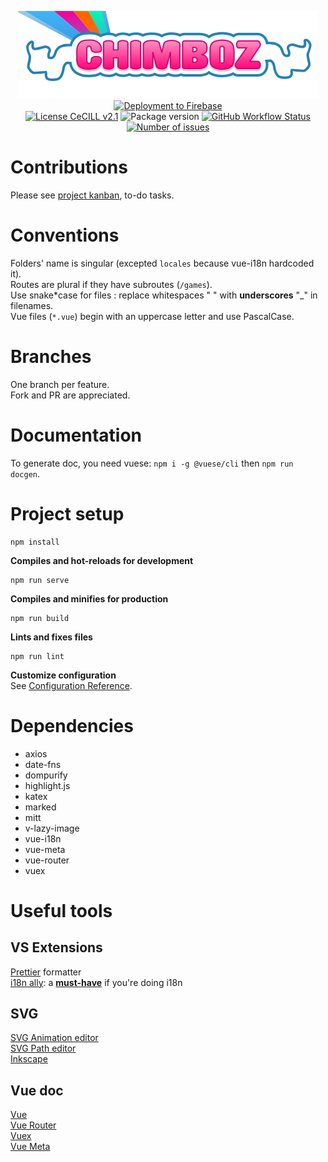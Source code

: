 <p align="center">
  <a href="https://chimboz.fr"><img alt="Chimboz" src="src/asset/img/logo.svg" /></a><br>
  <a href="https://chzretro-front.web.app"><img alt="Deployment to Firebase" src="https://img.shields.io/github/workflow/status/tigriz/chzretro-front/Deploy%20to%20Firebase%20Hosting%20on%20merge?label=preview&logo=firebase"></a><br>
  <a href="http://www.cecill.info/licences/Licence_CeCILL_V2.1-en.html" target="_blank"><img alt="License CeCILL v2.1" src="https://img.shields.io/badge/license-CeCILL%20v2.1-informational" /></a>
  <img alt="Package version" src="https://img.shields.io/github/package-json/v/tigriz/chzretro-front" />
  <a href="https://github.com/Tigriz/chzretro-front/actions/workflows/codeql-analysis.yml"><img alt="GitHub Workflow Status" src="https://img.shields.io/github/workflow/status/tigriz/chzretro-front/CodeQL?label=quality"></a>
  <a href="https://github.com/Tigriz/chzretro-front/issues"><img alt="Number of issues" src="https://img.shields.io/github/issues/Tigriz/chzretro-front" /></a>
</p>

# Contributions

Please see [project kanban](https://github.com/Tigriz/chzretro-front/projects/1), to-do tasks.

# Conventions

Folders' name is singular (excepted `locales` because vue-i18n hardcoded it).  
Routes are plural if they have subroutes (`/games`).  
Use snake*case for files : replace whitespaces " " with **underscores** "\_" in filenames.  
Vue files (`*.vue`) begin with an uppercase letter and use PascalCase.

# Branches

One branch per feature.  
Fork and PR are appreciated.

# Documentation

To generate doc, you need vuese: `npm i -g @vuese/cli` then `npm run docgen`.

# Project setup

```
npm install
```

**Compiles and hot-reloads for development**

```
npm run serve
```

**Compiles and minifies for production**

```
npm run build
```

**Lints and fixes files**

```
npm run lint
```

**Customize configuration**  
See [Configuration Reference](https://cli.vuejs.org/config/).

# Dependencies

- axios
- date-fns
- dompurify
- highlight.js
- katex
- marked
- mitt
- v-lazy-image
- vue-i18n
- vue-meta
- vue-router
- vuex

# Useful tools

## VS Extensions

[Prettier](https://marketplace.visualstudio.com/items?itemName=esbenp.prettier-vscode) formatter  
[i18n ally](https://marketplace.visualstudio.com/items?itemName=lokalise.i18n-ally): a **<ins>must-have</ins>** if you're doing i18n

## SVG

[SVG Animation editor](http://anigen.org/versions/0_8_1/)  
[SVG Path editor](https://yqnn.github.io/svg-path-editor/)  
[Inkscape](https://inkscape.org/)

## Vue doc

[Vue](https://v3.vuejs.org/)  
[Vue Router](https://next.router.vuejs.org/)  
[Vuex](https://next.vuex.vuejs.org/)  
[Vue Meta](https://vue-meta.nuxtjs.org/)

